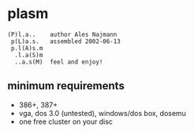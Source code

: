plasm
=====

	(P)l.a..	author Ales Najmann
	 p(L)a.s.	assembled 2002-06-13
	 p.l(A)s.m
	  .l.a(S)m  	
	  ..a.s(M)	feel and enjoy!

minimum requirements
--------------------

* 386+, 387+
* vga, dos 3.0 (untested), windows/dos box, dosemu
* one free cluster on your disc
